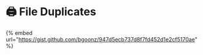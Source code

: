 # 🖨 File Duplicates



{% embed url="https://gist.github.com/bgoonz/947d5ecb737d8f7fd452d1e2cf5170ae" %}
